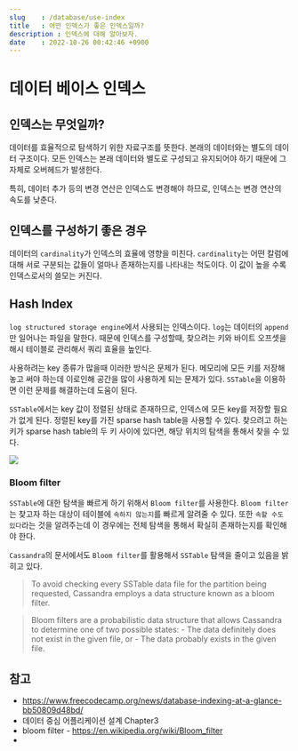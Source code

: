 ```yaml
---
slug    : /database/use-index
title   : 어떤 인덱스가 좋은 인덱스일까?
description : 인덱스에 대해 알아보자.
date    : 2022-10-26 00:42:46 +0900
---
```


# 데이터 베이스 인덱스
## 인덱스는 무엇일까?
데이터를 효율적으로 탐색하기 위한 자료구조를 뜻한다. 본래의 데이터와는 별도의 데이터 구조이다. 모든 인덱스는 본래 데이터와 별도로 구성되고 유지되어야 하기 때문에 그 자체로 오버헤드가 발생한다. 

특히, 데이터 추가 등의 변경 연산은 인덱스도 변경해야 하므로, 인덱스는 변경 연산의 속도를 낮춘다. 

## 인덱스를 구성하기 좋은 경우
데이터의 `cardinality`가 인덱스의 효율에 영향을 미친다. `cardinality`는 어떤 칼럼에 대해 서로 구분되는 값들이 얼마나 존재하는지를 나타내는 척도이다. 이 값이 높을 수록 인덱스로서의 쓸모는 커진다. 

## Hash Index
`log structured storage engine`에서 사용되는 인덱스이다. `log`는 데이터의 `append`만 일어나는 파일을 말한다. 때문에 인덱스를 구성할때, 찾으려는 키와 바이트 오프셋을 해시 테이블로 관리해서 쿼리 효율을 높인다. 

사용하려는 key 종류가 많을때 이러한 방식은 문제가 된다. 메모리에 모든 키를 저장해놓고 써야 하는데 이로인해 공간을 많이 사용하게 되는 문제가 있다. `SSTable`을 이용하면 이런 문제를 해결하는데 도움이 된다. 

`SSTable`에서는 key 값이 정렬된 상태로 존재하므로, 인덱스에 모든 key를 저장할 필요가 없게 된다. 정렬된 key를 가진 sparse hash table을 사용할 수 있다. 찾으려고 하는 키가 sparse hash table의 두 키 사이에 있다면, 해당 위치의 탐색을 통해서 찾을 수 있다. 

![](https://user-images.githubusercontent.com/53764714/209679397-9221ccc2-5714-4c09-82b8-78ce9dd91973.png)

### Bloom filter 
`SSTable`에 대한 탐색을 빠르게 하기 위해서 `Bloom filter`를 사용한다. `Bloom filter`는 찾고자 하는 대상이 테이블에 `속하지 않는지`를 빠르게 알려줄 수 있다. 또한 `속할 수도 있다`라는 것을 알려주는데 이 경우에는 전체 탐색을 통해서 확실히 존재하는지를 확인해야 한다. 

`Cassandra`의 문서에서도 `Bloom filter`를 활용해서 `SSTable` 탐색을 줄이고 있음을 밝히고 있다. 

> To avoid checking every SSTable data file for the partition being requested, Cassandra employs a data structure known as a bloom filter.

> Bloom filters are a probabilistic data structure that allows Cassandra to determine one of two possible states: - The data definitely does not exist in the given file, or - The data probably exists in the given file.

## 참고
- https://www.freecodecamp.org/news/database-indexing-at-a-glance-bb50809d48bd/
- 데이터 중심 어플리케이션 설계 Chapter3 
- bloom filter - https://en.wikipedia.org/wiki/Bloom_filter
- 
